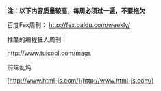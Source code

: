 **注：以下内容质量较高，每周必须过一遍，不要拖欠**

百度Fex周刊：
http://fex.baidu.com/weekly/

推酷的编程狂人周刊：

http://www.tuicool.com/mags

前端乱炖

[http://www.html-js.com/](http://www.html-js.com/)






